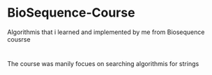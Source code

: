 # BioSequence-Course
Algorithmis that i learned and implemented by me from Biosequence cousrse 
#
The course was manily focues on searching algorithmis for strings

